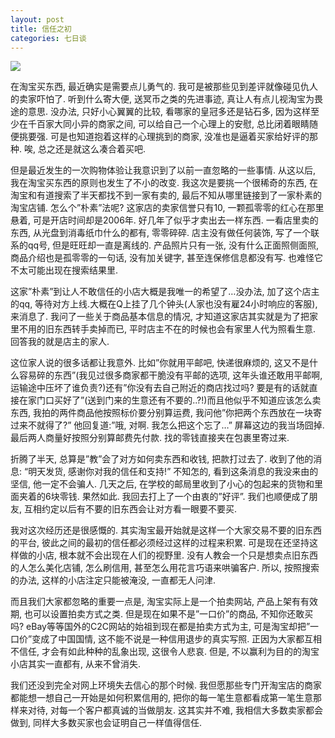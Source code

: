 ```yaml
---
layout: post
title: 信任之初
categories: 七日谈
---
```

![](https://ws1.sinaimg.cn/large/4b91f9d5gy1fvlzamqkntj20zk0o01kx.jpg)

在淘宝买东西, 最近确实是需要点儿勇气的. 我可是被那些见到差评就像碰见仇人的卖家吓怕了. 听到什么寄大便, 送冥币之类的先进事迹, 真让人有点儿视淘宝为畏途的意思. 没办法, 只好小心翼翼的比较, 看哪家的皇冠多还是钻石多, 因为这样至少在千百家大同小异的商家之间, 可以给自己一个心理上的安慰, 总比闭着眼睛随便挑要强. 可是也知道抱着这样的心理挑到的商家, 没准也是逼着买家给好评的那种. 唉, 总之还是就这么凑合着买吧.

但是最近发生的一次购物体验让我意识到了以前一直忽略的一些事情. 从这以后, 我在淘宝买东西的原则也发生了不小的改变.
我这次是要挑一个很稀奇的东西, 在淘宝和有道搜索了半天都找不到一家有卖的, 最后不知从哪里链接到了一家朴素的淘宝店铺. 怎么个”朴素”法呢? 这家店的卖家信誉只有10, 一颗孤零零的红心在那里悬着, 可是开店时间却是2006年. 好几年了似乎才卖出去一样东西. 一看店里卖的东西, 从光盘到消毒纸巾什么的都有, 零零碎碎. 店主没有做任何装饰, 写了一个联系的qq号, 但是旺旺却一直是离线的. 产品照片只有一张, 没有什么正面照侧面照, 商品介绍也是孤零零的一句话, 没有加关键字, 甚至连保修信息都没有写. 也难怪它不太可能出现在搜索结果里.

这家”朴素”到让人不敢信任的小店大概是我唯一的希望了…没办法, 加了这个店主的qq, 等待对方上线.大概在Q上挂了几个钟头(人家也没有雇24小时响应的客服), 来消息了. 我问了一些关于商品基本信息的情况, 才知道这家店其实就是为了把家里不用的旧东西转手卖掉而已, 平时店主不在的时候也会有家里人代为照看生意. 回答我的就是店主的家人.

这位家人说的很多话都让我意外. 比如”你就用平邮吧, 快递很麻烦的, 这又不是什么容易碎的东西”(我见过很多商家都干脆没有平邮的选项, 这年头谁还敢用平邮啊, 运输途中压坏了谁负责?)还有”你没有去自己附近的商店找过吗? 要是有的话就直接在家门口买好了”(送到门来的生意还有不要的..?!)而且他似乎不知道应该怎么卖东西, 我拍的两件商品他按照标价要分别算运费, 我问他”你把两个东西放在一块寄过来不就得了?” 他回复道:”哦, 对啊. 我怎么把这个忘了…” 屏幕这边的我当场囧掉. 最后两人商量好按照分别算邮费先付款. 找的零钱直接夹在包裹里寄过来.

折腾了半天, 总算是”教”会了对方如何卖东西和收钱, 把款打过去了. 收到了他的消息: “明天发货, 感谢你对我的信任和支持!” 不知怎的, 看到这条消息的我没来由的坚信, 他一定不会骗人. 几天之后, 在学校的邮局里收到了小心的包起来的货物和里面夹着的6块零钱. 果然如此. 我回去打上了一个由衷的”好评”. 我们也顺便成了朋友, 互相约定以后有不要的旧东西会让对方看一眼要不要买.

我对这次经历还是很感慨的. 其实淘宝最开始就是这样一个大家交易不要的旧东西的平台, 彼此之间的最初的信任都必须经过这样的过程来积累. 可是现在还坚持这样做的小店, 根本就不会出现在人们的视野里. 没有人教会一个只是想卖点旧东西的人怎么美化店铺, 怎么刷信用, 甚至怎么用花言巧语来哄骗客户. 所以, 按照搜索的办法, 这样的小店注定只能被淹没, 一直都无人问津.

而且我们大家都忽略的重要一点是, 淘宝实际上是一个拍卖网站, 产品上架有有效期, 也可以设置拍卖方式之类. 但是现在如果不是”一口价”的商品, 不知你还敢买吗?  eBay等等国外的C2C网站的始祖到现在都是拍卖方式为主, 可是淘宝却把”一口价”变成了中国国情, 这不能不说是一种信用退步的真实写照. 正因为大家都互相不信任, 才会有如此种种的乱象出现, 这很令人悲哀. 但是, 不以赢利为目的的淘宝小店其实一直都有, 从来不曾消失.

我们还没到完全对网上环境失去信心的那个时候. 我但愿那些专门开淘宝店的商家都能想一想自己一开始是如何积累信用的, 把你的每一笔生意都看成第一笔生意那样来对待, 对每一个客户都真诚的当做朋友. 这其实并不难, 我相信大多数卖家都会做到, 同样大多数买家也会证明自己一样值得信任.